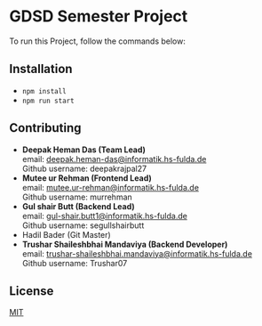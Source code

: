 # GDSD Semester Project

To run this Project, follow the commands below:

## Installation

- ```npm install```
- ```npm run start```

## Contributing

- <b>Deepak Heman Das (Team Lead)</b> </br>
  email: deepak.heman-das@informatik.hs-fulda.de</br>
  Github username: deepakrajpal27</br>
- <b>Mutee ur Rehman (Frontend Lead)</b> </br>
  email: mutee.ur-rehman@informatik.hs-fulda.de</br>
  Github username: murrehman</br>
- <b>Gul shair Butt (Backend Lead)</b> </br>
  email: gul-shair.butt1@informatik.hs-fulda.de</br>
  Github username: segullshairbutt</br>
- Hadil Bader (Git Master)
- <b>Trushar Shaileshbhai Mandaviya (Backend Developer)</b></br>
  email: trushar-shaileshbhai.mandaviya@informatik.hs-fulda.de</br>
  Github username: Trushar07</br>

## License
[MIT](https://choosealicense.com/licenses/mit/)
